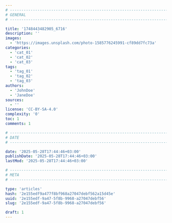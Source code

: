 ```yaml
---
# -------------------------------------------------------------------------------------------------------------------- #
# GENERAL
# -------------------------------------------------------------------------------------------------------------------- #

title: '1748443482905_6716'
description: ''
images:
  - 'https://images.unsplash.com/photo-1585776245991-cf89dd7fc73a'
categories:
  - 'cat_01'
  - 'cat_02'
  - 'cat_03'
tags:
  - 'tag_01'
  - 'tag_02'
  - 'tag_03'
authors:
  - 'JohnDoe'
  - 'JaneDoe'
sources:
  - ''
license: 'CC-BY-SA-4.0'
complexity: '0'
toc: 1
comments: 1

# -------------------------------------------------------------------------------------------------------------------- #
# DATE
# -------------------------------------------------------------------------------------------------------------------- #

date: '2025-05-28T17:44:46+03:00'
publishDate: '2025-05-28T17:44:46+03:00'
lastMod: '2025-05-28T17:44:46+03:00'

# -------------------------------------------------------------------------------------------------------------------- #
# META
# -------------------------------------------------------------------------------------------------------------------- #

type: 'articles'
hash: '2e155edf9a477f8bf968a27047debf562a15d45e'
uuid: '2e155edf-9a47-5f8b-9968-a27047debf56'
slug: '2e155edf-9a47-5f8b-9968-a27047debf56'

draft: 1
---
```




<!--more-->

